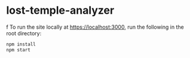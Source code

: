 # lost-temple-analyzer
f
To run the site locally at <https://localhost:3000>, run the following in the root directory:

```sh
npm install
npm start
```
